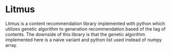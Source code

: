 # Litmus
Litmus is a content recommendation library implemented with python which utilizes
genetic algorithm to generation recommendation based of the tag of contents.
The downside of this library is that the genetic algorithm implemented here is
a naive variant and python list used instead of numpy array.
